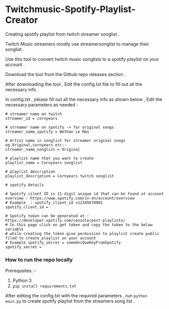 # Twitchmusic-Spotify-Playlist-Creator
Creating spotify playlist from twitch streamer songlist . 

Twitch Music streamers mostly use streamersonglist to manage their songlist . 

Use this tool to convert twitch music songlists to a spotify playlist on your account . 

Download the tool from the Github repo releases section .

After downloading the tool , Edit the config.txt file to fill out all the necessary info . 

In config.txt , please fill out all the necessary info as shown below , Edit the necessary parameters as needed  : 
```
# streamer name on twitch
streamer_id = cornyears

# streamer name on spotify -> for original songs
streamer_name_spotify = Bethan Le Mas

# Artist name in songlist for streamer original songs eg.Original,cornyears etc:-
streamer_name_songlist = Original

# playlist name that you want to create
playlist_name = Cornyears songlist

# playlist description
playlist_description = Cornyears twitch songlist

# spotify details

# Spotify cilent ID is 11 digit unique id that can be found at account overview : https://www.spotify.com/in-en/account/overview
# Example  : spotify_client_id =12345678901
spotify_client_id =

# Spotify token can be generated at : https://developer.spotify.com/console/post-playlists/
# In this page click on get token and copy the token to the below variable
# while creating the token give permission to playlist create public filed to create playlist on your account
# Example spotify_secret = someUniQueKeyFromSpotify
spotify_secret =
```

### How to run the repo locally

Prerequsites :- 
1. Python 3 
2. `pip install requirements.txt`

After editing the config.txt with the required parameters , run `python main.py` to create spotify playlist from the streamers song list . 
